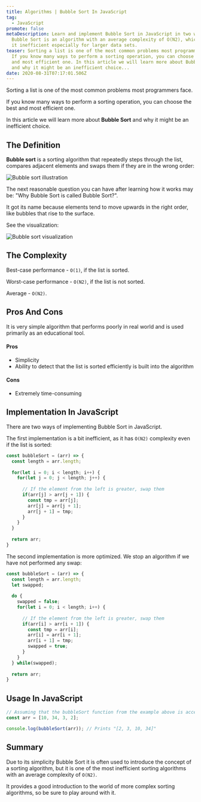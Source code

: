 ```yaml
---
title: Algorithms | Bubble Sort In JavaScript
tag:
  - JavaScript
promote: false
metaDescription: Learn and implement Bubble Sort in JavaScript in two ways.
  Bubble Sort is an algorithm with an average complexity of O(N2), which makes
  it inefficient especially for larger data sets.
teaser: Sorting a list is one of the most common problems most programmers face.
  If you know many ways to perform a sorting operation, you can choose the best
  and most efficient one. In this article we will learn more about Bubble Sort
  and why it might be an inefficient choice...
date: 2020-08-31T07:17:01.506Z
---
```

Sorting a list is one of the most common problems most programmers face. 

If you know many ways to perform a sorting operation, you can choose the best and most efficient one. 

In this article we will learn more about **Bubble Sort** and why it might be an inefficient choice.

## The Definition

**Bubble sort** is a sorting algorithm that repeatedly steps through the list, compares adjacent elements and swaps them if they are in the wrong order:

![Bubble sort illustration](/img/bubble-sort.gif "Bubble sort illustration")

The next reasonable question you can have after learning how it works may be: "Why Bubble Sort is called Bubble Sort?".

It got its name because elements tend to move upwards in the right order, like bubbles that rise to the surface.

See the visualization:

![Bubble sort visualization](/img/iikvbtg.gif "Bubble sort visualization")

## The Complexity

Best-case performance - `O(1)`, if the list is sorted.

Worst-case performance - `O(N2)`, if the list is not sorted.

Average - `O(N2)`.

## Pros And Cons

It is very simple algorithm that performs poorly in real world and is used primarily as an educational tool.

#### Pros

* Simplicity
* Ability to detect that the list is sorted efficiently is built into the algorithm

#### Cons

* Extremely time-consuming

## Implementation In JavaScript

There are two ways of implementing Bubble Sort in JavaScript.

The first implementation is a bit inefficient, as it has `O(N2)` complexity even if the list is sorted:

```javascript
const bubbleSort = (arr) => {
  const length = arr.length;
  
  for(let i = 0; i < length; i++) {
    for(let j = 0; j < length; j++) {
      
      // If the element from the left is greater, swap them
      if(arr[j] > arr[j + 1]) {
        const tmp = arr[j];
        arr[j] = arr[j + 1];
        arr[j + 1] = tmp;
      }
    } 
  }
  
  return arr;
}
```

The second implementation is more optimized. We stop an algorithm if we have not performed any swap:

```javascript
const bubbleSort = (arr) => {
  const length = arr.length;
  let swapped;
  
  do {
    swapped = false;
    for(let i = 0; i < length; i++) {
      
      // If the element from the left is greater, swap them
      if(arr[i] > arr[i + 1]) {
        const tmp = arr[i];
        arr[i] = arr[i + 1];
        arr[i + 1] = tmp;
        swapped = true;
      }
    } 
  } while(swapped);
  
  return arr;
}
```

## Usage In JavaScript

```javascript
// Assuming that the bubbleSort function from the example above is accessible
const arr = [10, 34, 3, 2];

console.log(bubbleSort(arr)); // Prints "[2, 3, 10, 34]"
```

## Summary

Due to its simplicity Bubble Sort it is often used to introduce the concept of a sorting algorithm, but it is one of the most inefficient sorting algorithms with an average complexity of `O(N2)`. 

It provides a good introduction to the world of more complex sorting algorithms, so be sure to play around with it.